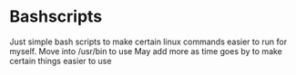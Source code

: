 # Bashscripts
Just simple bash scripts to make certain linux commands easier to run for myself. 
Move into /usr/bin to use
May add more as time goes by to make certain things easier to use
